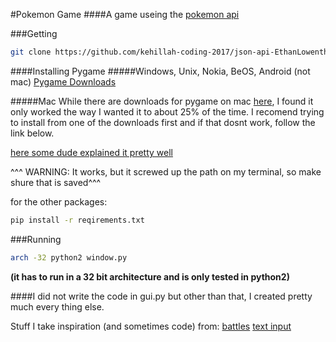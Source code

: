 #Pokemon Game
####A game useing the [pokemon api](http://pokeapi.co/)

###Getting
```sh
git clone https://github.com/kehillah-coding-2017/json-api-EthanLowenthal.git
```

####Installing Pygame
#####Windows, Unix, Nokia, BeOS, Android (not mac)
[Pygame Downloads](http://www.pygame.org/download.shtml)

#####Mac
While there are downloads for pygame on mac [here](http://www.pygame.org/download.shtml), I found it only worked the way I wanted it to about 25% of the time. I recomend trying to install from one of the downloads first and if that dosnt work, follow the link below.

[here some dude explained it pretty well](http://brysonpayne.com/2015/01/10/setting-up-pygame-on-a-mac/)

^^^ WARNING: It works, but it screwed up the path on my terminal, so make shure that is saved^^^


for the other packages:
```sh
pip install -r reqirements.txt
```

###Running
```sh
arch -32 python2 window.py 
```
**(it has to run in a 32 bit architecture and is only tested in python2)**

####I did not write the code in gui.py but other than that, I created pretty much every thing else. 

Stuff I take inspiration (and sometimes code) from:
[battles](https://github.com/ThomasDubyak/pykemon)
[text input](https://github.com/NSasquatch/pygame-text-input)
